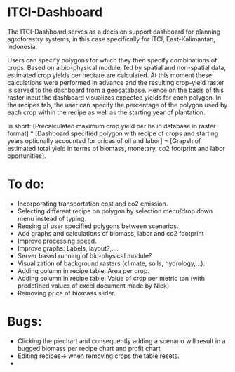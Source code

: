 # ITCI-Dashboard

The ITCI-Dashboard serves as a decision support dashboard for planning agroforestry systems, in this case specifically for ITCI, East-Kalimantan, Indonesia.

Users can specify polygons for which they then specify combinations of crops. Based on a bio-physical module, fed by spatial and non-spatial data, estimated crop yields per hectare are calculated. At this moment these calculations were performed in advance and the resulting crop-yield raster is served to the dashboard from a geodatabase. Hence on the basis of this raster input the dashboard visualizes expected yields for each polygon. In the recipes tab, the user can specify the percentage of the polygon used by each crop within the recipe as well as the starting year of plantation. 

In short: [Precalculated maximum crop yield per ha in database in raster format] * [Dashboard specified polygon with recipe of crops and starting years optionally accounted for prices of oil and labor] = [Grapsh of estimated total yield in terms of biomass, monetary, co2 footprint and labor oportunities].

# To do:
  - Incorporating transportation cost and co2 emission. 
  - Selecting different recipe on polygon by selection menu/drop down menu instead of typing.
  - Reusing of user specified polygons between scenarios.
  - Add graphs and calculations of biomass, labor and co2 footprint
  - Improve processing speed.
  - Improve graphs: Labels, layout?,....
  - Server based running of bio-physical module?
  - Visualization of background rasters (climate, soils, hydrology,...).
  - Adding column in recipe table: Area per crop.
  - Adding column in recipe table: Value of crop per metric ton (with predefined values of excel document made by Niek)
  - Removing price of biomass slider.
   
# Bugs:
  - Clicking the piechart and consequently adding a scenario will result in a bugged biomass per recipe chart and profit chart
  - Editing recipes-> when removing crops the table resets.
  - 
